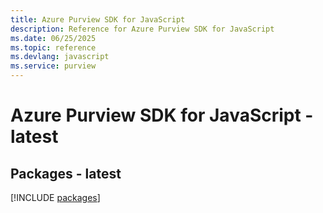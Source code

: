 ```yaml
---
title: Azure Purview SDK for JavaScript
description: Reference for Azure Purview SDK for JavaScript
ms.date: 06/25/2025
ms.topic: reference
ms.devlang: javascript
ms.service: purview
---
```

# Azure Purview SDK for JavaScript - latest
## Packages - latest
[!INCLUDE [packages](purview-index.md)]